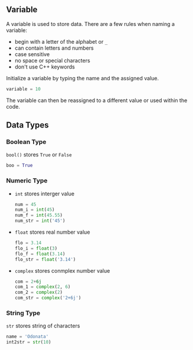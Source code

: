 ## Variable

A variable is used to store data. There are a few rules when naming a variable:

- begin with a letter of the alphabet or `_`
- can contain letters and numbers
- case sensitive
- no space or special characters
- don't use C++ keywords

Initialize a variable by typing the name and the assigned value.

```python
variable = 10
```

The variable can then be reassigned to a different value or used within the code.

## Data Types

### Boolean Type

`bool()` stores `True` or `False`

```python
boo = True
```

### Numeric Type

- `int` stores interger value

    ```python
    num = 45
    num_i = int(45)
    num_f = int(45.55)
    num_str = int('45')
    ```

- `float` stores real number value

    ```python
    flo = 3.14
    flo_i = float(3)
    flo_f = float(3.14)
    flo_str = float('3.14')
    ```

- `complex` stores conmplex number value

    ```python
    com = 2+6j
    com_1 = complex(2, 6)
    com_2 = complex(2)
    com_str = complex('2+6j')
    ```

### String Type

`str` stores string of characters

```python
name = 'Odonata'
int2str = str(10)
```
